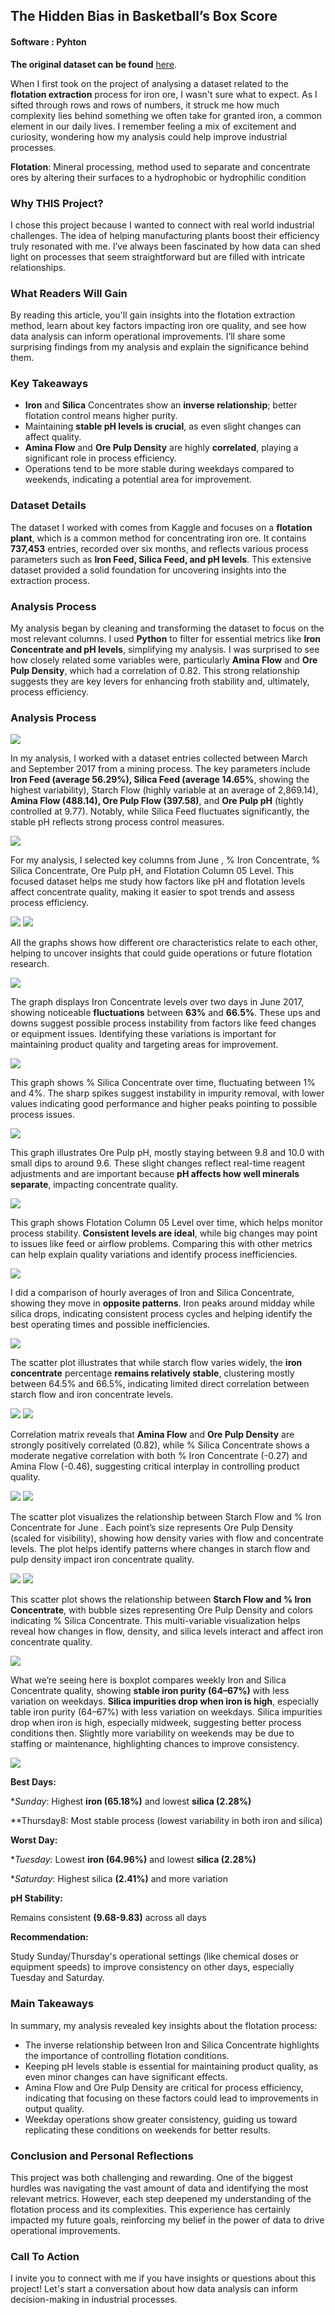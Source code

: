 
## The Hidden Bias in Basketball’s Box Score
#### Software : Pyhton

**The original dataset can be found** [here](https://www.kaggle.com/datasets/edumagalhaes/quality-prediction-in-a-mining-process/data).

When I first took on the project of analysing a dataset related to the **flotation extraction** process for iron ore, I wasn't sure what to expect. As I sifted through rows and rows of numbers, it struck me how much complexity lies behind something we often take for granted iron, a common element in our daily lives. I remember feeling a mix of excitement and curiosity, wondering how my analysis could help improve industrial processes.

**Flotation**: Mineral processing, method used to separate and concentrate ores by altering their surfaces to a hydrophobic or hydrophilic condition

### Why THIS Project?

I chose this project because I wanted to connect with real world industrial challenges. The idea of helping manufacturing plants boost their efficiency truly resonated with me. I’ve always been fascinated by how data can shed light on processes that seem straightforward but are filled with intricate relationships.

### What Readers Will Gain

By reading this article, you'll gain insights into the flotation extraction method, learn about key factors impacting iron ore quality, and see how data analysis can inform operational improvements. I’ll share some surprising findings from my analysis and explain the significance behind them.

### Key Takeaways

- **Iron** and **Silica** Concentrates show an **inverse relationship**; better flotation control means higher purity.
- Maintaining **stable pH levels is crucial**, as even slight changes can affect quality.
- **Amina Flow** and **Ore Pulp Density** are highly **correlated**, playing a significant role in process efficiency.
- Operations tend to be more stable during weekdays compared to weekends, indicating a potential area for improvement.

### Dataset Details

The dataset I worked with comes from Kaggle and focuses on a **flotation plant**, which is a common method for concentrating iron ore. It contains **737,453** entries, recorded over six months, and reflects various process parameters such as **Iron Feed, Silica Feed, and pH levels**. This extensive dataset provided a solid foundation for uncovering insights into the extraction process.

### Analysis Process

My analysis began by cleaning and transforming the dataset to focus on the most relevant columns. I used **Python** to filter for essential metrics like **Iron Concentrate and pH levels**, simplifying my analysis. I was surprised to see how closely related some variables were, particularly **Amina Flow** and **Ore Pulp Density**, which had a correlation of 0.82. This strong relationship suggests they are key levers for enhancing froth stability and, ultimately, process efficiency.

### Analysis Process

<img src="images/D 5.png"/>

In my analysis, I worked with a dataset entries collected between March and September 2017 from a mining process. The key parameters include **Iron Feed (average 56.29%), Silica Feed (average 14.65%**, showing the highest variability), Starch Flow (highly variable at an average of 2,869.14), **Amina Flow (488.14), Ore Pulp Flow (397.58)**, and **Ore Pulp pH** (tightly controlled at 9.77). Notably, while Silica Feed fluctuates significantly, the stable pH reflects strong process control measures.

<img src="images/D 8.png"/>

For my analysis, I selected key columns from June , % Iron Concentrate, % Silica Concentrate, Ore Pulp pH, and Flotation Column 05 Level. This focused dataset helps me study how factors like pH and flotation levels affect concentrate quality, making it easier to spot trends and assess process efficiency.

<img src="images/D 9.1.png"/>

<img src="images/D 9.png"/>

All the graphs shows how different ore characteristics relate to each other, helping to uncover insights that could guide operations or future flotation research.

<img src="images/D 11.png"/>

The graph displays Iron Concentrate levels over two days in June 2017, showing noticeable **fluctuations** between **63%** and **66.5%**. These ups and downs suggest possible process instability from factors like feed changes or equipment issues. Identifying these variations is important for maintaining product quality and targeting areas for improvement.

<img src="images/D 11.1.png"/>

This graph shows % Silica Concentrate over time, fluctuating between 1% and 4%. The sharp spikes suggest instability in impurity removal, with lower values indicating good performance and higher peaks pointing to possible process issues.

<img src="images/D 11.2.png"/>

This graph illustrates Ore Pulp pH, mostly staying between 9.8 and 10.0 with small dips to around 9.6. These slight changes reflect real-time reagent adjustments and are important because **pH affects how well minerals separate**, impacting concentrate quality.

<img src="images/D 11.3.png"/>

This graph shows Flotation Column 05 Level over time, which helps monitor process stability. **Consistent levels are ideal**, while big changes may point to issues like feed or airflow problems. Comparing this with other metrics can help explain quality variations and identify process inefficiencies.

<img src="images/D 12.png"/>

I did a comparison of hourly averages of Iron and Silica Concentrate, showing they move in **opposite patterns**. Iron peaks around midday while silica drops, indicating consistent process cycles and helping identify the best operating times and possible inefficiencies.

<img src="images/D 13.png"/>

The scatter plot illustrates that while starch flow varies widely, the **iron concentrate** percentage **remains relatively stable**, clustering mostly between 64.5% and 66.5%, indicating limited direct correlation between starch flow and iron concentrate levels.

<img src="images/D 14.png"/>

<img src="images/D 14.1.png"/>

Correlation matrix reveals that **Amina Flow** and **Ore Pulp Density** are strongly positively correlated (0.82), while % Silica Concentrate shows a moderate negative correlation with both % Iron Concentrate (-0.27) and Amina Flow (-0.46), suggesting critical interplay in controlling product quality.

<img src="images/D 15.png"/>

<img src="images/D 15.1.png"/>

The scatter plot visualizes the relationship between Starch Flow and % Iron Concentrate for June . Each point’s size represents Ore Pulp Density (scaled for visibility), showing how density varies with flow and concentrate levels. The plot helps identify patterns where changes in starch flow and pulp density impact iron concentrate quality.

<img src="images/D 16.png"/>

<img src="images/D 16.1.png"/>

This scatter plot shows the relationship between **Starch Flow and % Iron Concentrate**, with bubble sizes representing Ore Pulp Density and colors indicating % Silica Concentrate. This multi-variable visualization helps reveal how changes in flow, density, and silica levels interact and affect iron concentrate quality.

<img src="images/D 17.png"/>

What we’re seeing here is boxplot compares weekly Iron and Silica Concentrate quality, showing **stable iron purity (64–67%)** with less variation on weekdays. **Silica impurities drop when iron is high**, especially table iron purity (64–67%) with less variation on weekdays. Silica impurities drop when iron is high, especially midweek, suggesting better process conditions then. Slightly more variability on weekends may be due to staffing or maintenance, highlighting chances to improve consistency.


<img src="images/D 18.png"/>

**Best Days:**

**Sunday*: Highest **iron (65.18%)** and lowest **silica (2.28%)**

**Thursday8: Most stable process (lowest variability in both iron and silica)

**Worst Day:**

**Tuesday*: Lowest **iron (64.96%)** and lowest **silica (2.28%)**

**Saturday*: Highest silica **(2.41%)** and more variation

**pH Stability:**

Remains consistent **(9.68-9.83)** across all days

**Recommendation:** 

Study Sunday/Thursday's operational settings (like chemical doses or equipment speeds) to improve consistency on other days, especially Tuesday and Saturday.

### Main Takeaways 

In summary, my analysis revealed key insights about the flotation process:

- The inverse relationship between Iron and Silica Concentrate highlights the importance of controlling flotation conditions.
- Keeping pH levels stable is essential for maintaining product quality, as even minor changes can have significant effects.
- Amina Flow and Ore Pulp Density are critical for process efficiency, indicating that focusing on these factors could lead to improvements in output quality.
- Weekday operations show greater consistency, guiding us toward replicating these conditions on weekends for better results.

### Conclusion and Personal Reflections

This project was both challenging and rewarding. One of the biggest hurdles was navigating the vast amount of data and identifying the most relevant metrics. However, each step deepened my understanding of the flotation process and its complexities. This experience has certainly impacted my future goals, reinforcing my belief in the power of data to drive operational improvements.

### Call To Action 

I invite you to connect with me if you have insights or questions about this project! Let's start a conversation about how data analysis can inform decision-making in industrial processes.





